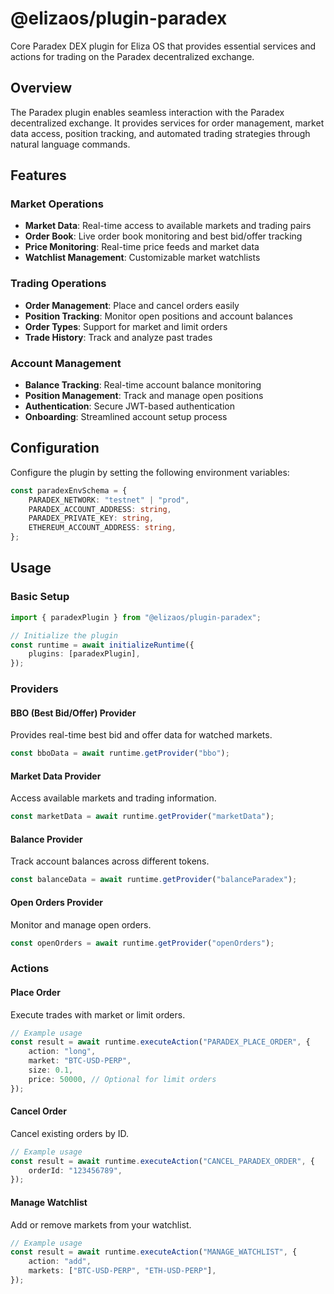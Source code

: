 # @elizaos/plugin-paradex

Core Paradex DEX plugin for Eliza OS that provides essential services and actions for trading on the Paradex decentralized exchange.

## Overview

The Paradex plugin enables seamless interaction with the Paradex decentralized exchange. It provides services for order management, market data access, position tracking, and automated trading strategies through natural language commands.

## Features

### Market Operations

-   **Market Data**: Real-time access to available markets and trading pairs
-   **Order Book**: Live order book monitoring and best bid/offer tracking
-   **Price Monitoring**: Real-time price feeds and market data
-   **Watchlist Management**: Customizable market watchlists

### Trading Operations

-   **Order Management**: Place and cancel orders easily
-   **Position Tracking**: Monitor open positions and account balances
-   **Order Types**: Support for market and limit orders
-   **Trade History**: Track and analyze past trades

### Account Management

-   **Balance Tracking**: Real-time account balance monitoring
-   **Position Management**: Track and manage open positions
-   **Authentication**: Secure JWT-based authentication
-   **Onboarding**: Streamlined account setup process

## Configuration

Configure the plugin by setting the following environment variables:

```typescript
const paradexEnvSchema = {
    PARADEX_NETWORK: "testnet" | "prod",
    PARADEX_ACCOUNT_ADDRESS: string,
    PARADEX_PRIVATE_KEY: string,
    ETHEREUM_ACCOUNT_ADDRESS: string,
};
```

## Usage

### Basic Setup

```typescript
import { paradexPlugin } from "@elizaos/plugin-paradex";

// Initialize the plugin
const runtime = await initializeRuntime({
    plugins: [paradexPlugin],
});
```

### Providers

#### BBO (Best Bid/Offer) Provider

Provides real-time best bid and offer data for watched markets.

```typescript
const bboData = await runtime.getProvider("bbo");
```

#### Market Data Provider

Access available markets and trading information.

```typescript
const marketData = await runtime.getProvider("marketData");
```

#### Balance Provider

Track account balances across different tokens.

```typescript
const balanceData = await runtime.getProvider("balanceParadex");
```

#### Open Orders Provider

Monitor and manage open orders.

```typescript
const openOrders = await runtime.getProvider("openOrders");
```

### Actions

#### Place Order

Execute trades with market or limit orders.

```typescript
// Example usage
const result = await runtime.executeAction("PARADEX_PLACE_ORDER", {
    action: "long",
    market: "BTC-USD-PERP",
    size: 0.1,
    price: 50000, // Optional for limit orders
});
```

#### Cancel Order

Cancel existing orders by ID.

```typescript
// Example usage
const result = await runtime.executeAction("CANCEL_PARADEX_ORDER", {
    orderId: "123456789",
});
```

#### Manage Watchlist

Add or remove markets from your watchlist.

```typescript
// Example usage
const result = await runtime.executeAction("MANAGE_WATCHLIST", {
    action: "add",
    markets: ["BTC-USD-PERP", "ETH-USD-PERP"],
});
```
